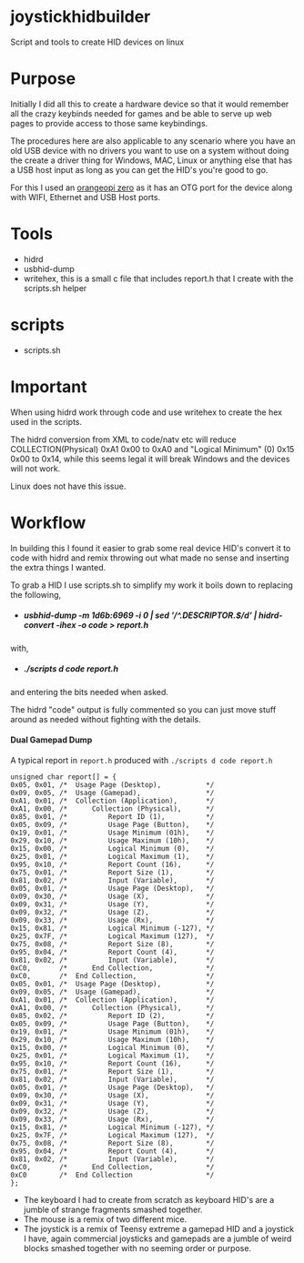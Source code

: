 # joystickhidbuilder
Script and tools to create HID devices on linux

# Purpose
Initially I did all this to create a hardware device so that it would remember all the crazy keybinds needed for games and be able to serve up web pages to provide access to those same keybindings.

The procedures here are also applicable to any scenario where you have an old USB device with no drivers you want to use on a system without doing the create a driver thing for Windows, MAC, Linux or anything else that has a USB host input as long as you can get the HID's you're good to go.

For this I used an [orangeopi zero](http://http://www.orangepi.org/orangepizero/) as it has an OTG port for the device along with WIFI, Ethernet and USB Host ports.

# Tools
- hidrd
- usbhid-dump
- writehex, this is a small c file that includes report.h that I create with the scripts.sh helper

# scripts
- scripts.sh

# Important
When using hidrd work through code and use writehex to create the hex used in the scripts.

The hidrd conversion from XML to code/natv etc will reduce COLLECTION(Physical) 0xA1 0x00 to 0xA0 and "Logical Minimum" (0) 0x15 0x00 to 0x14, while this seems legal it will break Windows and the devices will not work. 

Linux does not have this issue.

# Workflow

In building this I found it easier to grab some real device HID's convert it to code with hidrd and remix throwing out what made no sense and inserting the extra things I wanted.

To grab a HID I use scripts.sh to simplify my work it boils down to replacing the following,
- ##### usbhid-dump -m 1d6b:6969 -i 0 | sed '/^.*DESCRIPTOR.*$/d' | hidrd-convert -ihex -o code > report.h
with,
- ##### ./scripts d code report.h
and entering the bits needed when asked.

The hidrd "code" output is fully commented so you can just move stuff around as needed without fighting with the details.

#### Dual Gamepad Dump
A typical report in ```report.h``` produced with ```./scripts d code report.h``` 
```
unsigned char report[] = {
0x05, 0x01, /*  Usage Page (Desktop),           */
0x09, 0x05, /*  Usage (Gamepad),                */
0xA1, 0x01, /*  Collection (Application),       */
0xA1, 0x00, /*      Collection (Physical),      */
0x85, 0x01, /*          Report ID (1),          */
0x05, 0x09, /*          Usage Page (Button),    */
0x19, 0x01, /*          Usage Minimum (01h),    */
0x29, 0x10, /*          Usage Maximum (10h),    */
0x15, 0x00, /*          Logical Minimum (0),    */
0x25, 0x01, /*          Logical Maximum (1),    */
0x95, 0x10, /*          Report Count (16),      */
0x75, 0x01, /*          Report Size (1),        */
0x81, 0x02, /*          Input (Variable),       */
0x05, 0x01, /*          Usage Page (Desktop),   */
0x09, 0x30, /*          Usage (X),              */
0x09, 0x31, /*          Usage (Y),              */
0x09, 0x32, /*          Usage (Z),              */
0x09, 0x33, /*          Usage (Rx),             */
0x15, 0x81, /*          Logical Minimum (-127), */
0x25, 0x7F, /*          Logical Maximum (127),  */
0x75, 0x08, /*          Report Size (8),        */
0x95, 0x04, /*          Report Count (4),       */
0x81, 0x02, /*          Input (Variable),       */
0xC0,       /*      End Collection,             */
0xC0,       /*  End Collection,                 */
0x05, 0x01, /*  Usage Page (Desktop),           */
0x09, 0x05, /*  Usage (Gamepad),                */
0xA1, 0x01, /*  Collection (Application),       */
0xA1, 0x00, /*      Collection (Physical),      */
0x85, 0x02, /*          Report ID (2),          */
0x05, 0x09, /*          Usage Page (Button),    */
0x19, 0x01, /*          Usage Minimum (01h),    */
0x29, 0x10, /*          Usage Maximum (10h),    */
0x15, 0x00, /*          Logical Minimum (0),    */
0x25, 0x01, /*          Logical Maximum (1),    */
0x95, 0x10, /*          Report Count (16),      */
0x75, 0x01, /*          Report Size (1),        */
0x81, 0x02, /*          Input (Variable),       */
0x05, 0x01, /*          Usage Page (Desktop),   */
0x09, 0x30, /*          Usage (X),              */
0x09, 0x31, /*          Usage (Y),              */
0x09, 0x32, /*          Usage (Z),              */
0x09, 0x33, /*          Usage (Rx),             */
0x15, 0x81, /*          Logical Minimum (-127), */
0x25, 0x7F, /*          Logical Maximum (127),  */
0x75, 0x08, /*          Report Size (8),        */
0x95, 0x04, /*          Report Count (4),       */
0x81, 0x02, /*          Input (Variable),       */
0xC0,       /*      End Collection,             */
0xC0        /*  End Collection                  */
};
```

- The keyboard I had to create from scratch as keyboard HID's are a jumble of strange fragments smashed together.
- The mouse is a remix of two different mice.
- The joystick is a remix of Teensy extreme a gamepad HID and a joystick I have, again commercial joysticks and gamepads are a jumble of weird blocks smashed together with no seeming order or purpose.

